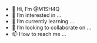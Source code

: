 - 👋 Hi, I’m @M1SH4Q
- 👀 I’m interested in ...
- 🌱 I’m currently learning ...
- 💞️ I’m looking to collaborate on ...
- 📫 How to reach me ...

<!---
M1SH4Q/M1SH4Q is a ✨ special ✨ repository because its `README.md` (this file) appears on your GitHub profile.
You can click the Preview link to take a look at your changes.
--->
